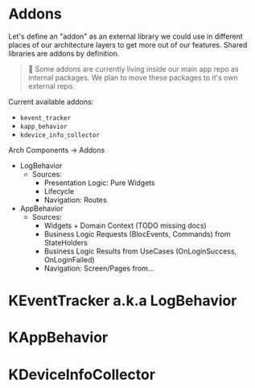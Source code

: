 # Addons

Let's define an "addon" as an external library we could use in different places of our
architecture layers to get more out of our features. Shared libraries are addons by definition.

> 🚨 Some addons are currently living inside our main app repo as internal packages.
> We plan to move these packages to it's own external repo. 

Current available addons:
- `kevent_tracker`
- `kapp_behavior`
- `kdevice_info_collector`


Arch Components -> Addons

- LogBehavior
  - Sources:
    - Presentation Logic: Pure Widgets
    - Lifecycle    
    - Navigation: Routes
- AppBehavior
  - Sources:
     - Widgets + Domain Context (TODO missing docs)
     - Business Logic Requests (BlocEvents, Commands) from StateHolders
     - Business Logic Results from UseCases (OnLoginSuccess, OnLoginFailed)
     - Navigation: Screen/Pages from...

# KEventTracker a.k.a LogBehavior


# KAppBehavior


# KDeviceInfoCollector
